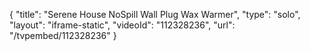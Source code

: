 {
    "title": "Serene House NoSpill Wall Plug Wax Warmer",
    "type": "solo",
    "layout": "iframe-static",
    "videoId": "112328236",
    "url": "\/tvpembed\/112328236"
}